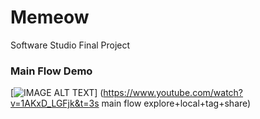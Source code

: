 # Memeow
Software Studio Final Project
### Main Flow Demo
[![IMAGE ALT TEXT](http://img.youtube.com/vi/1AKxD_LGFjk&t=3s/0.jpg)]
(https://www.youtube.com/watch?v=1AKxD_LGFjk&t=3s main flow explore+local+tag+share)

